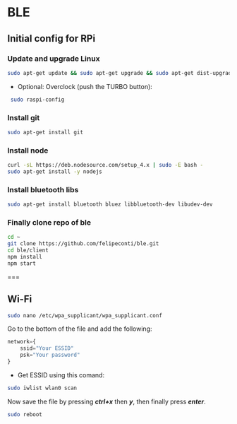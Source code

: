 # BLE

## Initial config for RPi

### Update and upgrade Linux
```sh
sudo apt-get update && sudo apt-get upgrade && sudo apt-get dist-upgrade && sudo apt-get autoremove && sudo apt-get clean
```

 * Optional: Overclock (push the TURBO button):
```sh
 sudo raspi-config
````

### Install git
```sh
sudo apt-get install git
```
### Install node
```sh
curl -sL https://deb.nodesource.com/setup_4.x | sudo -E bash -
sudo apt-get install -y nodejs
```
### Install bluetooth libs
```sh
sudo apt-get install bluetooth bluez libbluetooth-dev libudev-dev
```
### Finally clone repo of ble
```sh
cd ~
git clone https://github.com/felipeconti/ble.git
cd ble/client
npm install
npm start
```
===

## Wi-Fi
```sh
sudo nano /etc/wpa_supplicant/wpa_supplicant.conf
```
Go to the bottom of the file and add the following:
```js
network={
    ssid="Your ESSID"
    psk="Your password"
}
```
* Get ESSID using this comand:
```sh
sudo iwlist wlan0 scan
```
Now save the file by pressing ***ctrl+x*** then ***y***, then finally press ***enter***.
```sh
sudo reboot
```
